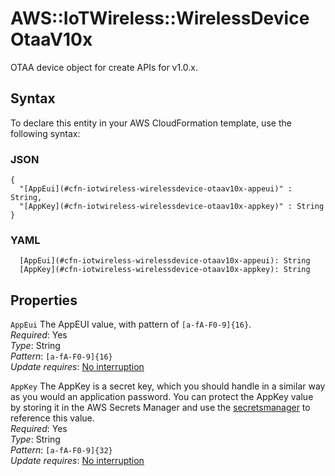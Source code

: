 # AWS::IoTWireless::WirelessDevice OtaaV10x<a name="aws-properties-iotwireless-wirelessdevice-otaav10x"></a>

OTAA device object for create APIs for v1\.0\.x\.

## Syntax<a name="aws-properties-iotwireless-wirelessdevice-otaav10x-syntax"></a>

To declare this entity in your AWS CloudFormation template, use the following syntax:

### JSON<a name="aws-properties-iotwireless-wirelessdevice-otaav10x-syntax.json"></a>

```
{
  "[AppEui](#cfn-iotwireless-wirelessdevice-otaav10x-appeui)" : String,
  "[AppKey](#cfn-iotwireless-wirelessdevice-otaav10x-appkey)" : String
}
```

### YAML<a name="aws-properties-iotwireless-wirelessdevice-otaav10x-syntax.yaml"></a>

```
  [AppEui](#cfn-iotwireless-wirelessdevice-otaav10x-appeui): String
  [AppKey](#cfn-iotwireless-wirelessdevice-otaav10x-appkey): String
```

## Properties<a name="aws-properties-iotwireless-wirelessdevice-otaav10x-properties"></a>

`AppEui`  <a name="cfn-iotwireless-wirelessdevice-otaav10x-appeui"></a>
The AppEUI value, with pattern of `[a-fA-F0-9]{16}`\.  
*Required*: Yes  
*Type*: String  
*Pattern*: `[a-fA-F0-9]{16}`  
*Update requires*: [No interruption](https://docs.aws.amazon.com/AWSCloudFormation/latest/UserGuide/using-cfn-updating-stacks-update-behaviors.html#update-no-interrupt)

`AppKey`  <a name="cfn-iotwireless-wirelessdevice-otaav10x-appkey"></a>
The AppKey is a secret key, which you should handle in a similar way as you would an application password\. You can protect the AppKey value by storing it in the AWS Secrets Manager and use the [secretsmanager](https://docs.aws.amazon.com/AWSCloudFormation/latest/UserGuide/dynamic-references.html#dynamic-references-secretsmanager) to reference this value\.  
*Required*: Yes  
*Type*: String  
*Pattern*: `[a-fA-F0-9]{32}`  
*Update requires*: [No interruption](https://docs.aws.amazon.com/AWSCloudFormation/latest/UserGuide/using-cfn-updating-stacks-update-behaviors.html#update-no-interrupt)